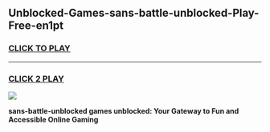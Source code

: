 
## Unblocked-Games-sans-battle-unblocked-Play-Free-en1pt
<h3>
<a href="https://premium76.site?title=sans-battle-unblocked&ref=23A">CLICK TO PLAY</a></h3>
<hr>

<h3>
<a href="https://premium76.site?title=sans-battle-unblocked&ref=23A">CLICK 2 PLAY</a>
  
</h3>

<a href="https://premium76.site?title=sans-battle-unblocked&ref=23A"><img src="https://clearcache.store/games.png"></a>


**sans-battle-unblocked games unblocked: Your Gateway to Fun and Accessible Online Gaming**
